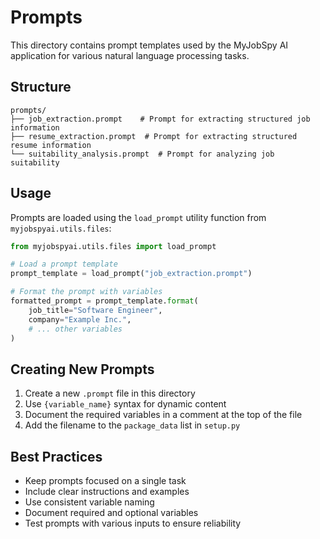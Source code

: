 # Prompts

This directory contains prompt templates used by the MyJobSpy AI application for various natural language processing tasks.

## Structure

```
prompts/
├── job_extraction.prompt    # Prompt for extracting structured job information
├── resume_extraction.prompt  # Prompt for extracting structured resume information
└── suitability_analysis.prompt  # Prompt for analyzing job suitability
```

## Usage

Prompts are loaded using the `load_prompt` utility function from `myjobspyai.utils.files`:

```python
from myjobspyai.utils.files import load_prompt

# Load a prompt template
prompt_template = load_prompt("job_extraction.prompt")

# Format the prompt with variables
formatted_prompt = prompt_template.format(
    job_title="Software Engineer",
    company="Example Inc.",
    # ... other variables
)
```

## Creating New Prompts

1. Create a new `.prompt` file in this directory
2. Use `{variable_name}` syntax for dynamic content
3. Document the required variables in a comment at the top of the file
4. Add the filename to the `package_data` list in `setup.py`

## Best Practices

- Keep prompts focused on a single task
- Include clear instructions and examples
- Use consistent variable naming
- Document required and optional variables
- Test prompts with various inputs to ensure reliability
